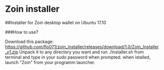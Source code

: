 # Zoin installer

##Installer for Zoin desktop wallet on Ubuntu 17.10

###How to use?

Download this package: https://github.com/flo071/zoin_installer/releases/download/1.0/Zoin_Installer_v1.zip
Unpack it to any directory you want and run ./installer.sh from terminal and type in your sudo password when prompted.
when istalled, launch "Zoin" from your programm launcher.
